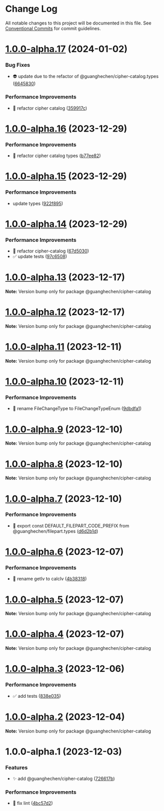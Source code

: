 # Change Log

All notable changes to this project will be documented in this file.
See [Conventional Commits](https://conventionalcommits.org) for commit guidelines.

# [1.0.0-alpha.17](https://github.com/guanghechen/sora/compare/@guanghechen/cipher-catalog@1.0.0-alpha.16...@guanghechen/cipher-catalog@1.0.0-alpha.17) (2024-01-02)


### Bug Fixes

* 👽️ update due to the refactor of @guanghechen/cipher-catalog.types ([6645830](https://github.com/guanghechen/sora/commit/6645830c6b289cc8b57a0522df69da2fd742bcb4))


### Performance Improvements

* :art:  refactor cipher catalog ([359917c](https://github.com/guanghechen/sora/commit/359917c376734b3038f8175f1dce21acf25fcd16))





# [1.0.0-alpha.16](https://github.com/guanghechen/sora/compare/@guanghechen/cipher-catalog@1.0.0-alpha.15...@guanghechen/cipher-catalog@1.0.0-alpha.16) (2023-12-29)


### Performance Improvements

* :art:  refactor cipher catalog types ([b77ee82](https://github.com/guanghechen/sora/commit/b77ee822d679af4f2d7aca9a6414f8763b71d91d))





# [1.0.0-alpha.15](https://github.com/guanghechen/sora/compare/@guanghechen/cipher-catalog@1.0.0-alpha.14...@guanghechen/cipher-catalog@1.0.0-alpha.15) (2023-12-29)


### Performance Improvements

* update types ([922f895](https://github.com/guanghechen/sora/commit/922f895186fd0681bb5d7011ecf947bddd387baa))





# [1.0.0-alpha.14](https://github.com/guanghechen/sora/compare/@guanghechen/cipher-catalog@1.0.0-alpha.13...@guanghechen/cipher-catalog@1.0.0-alpha.14) (2023-12-29)


### Performance Improvements

* :art: refactor cipher-catalog ([67d5030](https://github.com/guanghechen/sora/commit/67d503061cb032e4305502e3b69f3832082cb543))
* ✅ update tests ([97c6508](https://github.com/guanghechen/sora/commit/97c6508cd9e1c5404681582087ad8433c8e9c337))





# [1.0.0-alpha.13](https://github.com/guanghechen/sora/compare/@guanghechen/cipher-catalog@1.0.0-alpha.12...@guanghechen/cipher-catalog@1.0.0-alpha.13) (2023-12-17)

**Note:** Version bump only for package @guanghechen/cipher-catalog





# [1.0.0-alpha.12](https://github.com/guanghechen/sora/compare/@guanghechen/cipher-catalog@1.0.0-alpha.11...@guanghechen/cipher-catalog@1.0.0-alpha.12) (2023-12-17)

**Note:** Version bump only for package @guanghechen/cipher-catalog





# [1.0.0-alpha.11](https://github.com/guanghechen/sora/compare/@guanghechen/cipher-catalog@1.0.0-alpha.10...@guanghechen/cipher-catalog@1.0.0-alpha.11) (2023-12-11)

**Note:** Version bump only for package @guanghechen/cipher-catalog





# [1.0.0-alpha.10](https://github.com/guanghechen/sora/compare/@guanghechen/cipher-catalog@1.0.0-alpha.9...@guanghechen/cipher-catalog@1.0.0-alpha.10) (2023-12-11)


### Performance Improvements

* 🎨 rename FileChangeType to FileChangeTypeEnum ([9dbdfa1](https://github.com/guanghechen/sora/commit/9dbdfa18cbb8c6bb3de420d9eb6d9e8015cfc80e))





# [1.0.0-alpha.9](https://github.com/guanghechen/sora/compare/@guanghechen/cipher-catalog@1.0.0-alpha.8...@guanghechen/cipher-catalog@1.0.0-alpha.9) (2023-12-10)

**Note:** Version bump only for package @guanghechen/cipher-catalog





# [1.0.0-alpha.8](https://github.com/guanghechen/sora/compare/@guanghechen/cipher-catalog@1.0.0-alpha.7...@guanghechen/cipher-catalog@1.0.0-alpha.8) (2023-12-10)

**Note:** Version bump only for package @guanghechen/cipher-catalog





# [1.0.0-alpha.7](https://github.com/guanghechen/sora/compare/@guanghechen/cipher-catalog@1.0.0-alpha.6...@guanghechen/cipher-catalog@1.0.0-alpha.7) (2023-12-10)


### Performance Improvements

* 🎨 export const DEFAULT_FILEPART_CODE_PREFIX from @guanghechen/filepart.types ([d6d2b1d](https://github.com/guanghechen/sora/commit/d6d2b1d960a9a02b3315c4cbd32cdc1fa53cccc3))





# [1.0.0-alpha.6](https://github.com/guanghechen/sora/compare/@guanghechen/cipher-catalog@1.0.0-alpha.5...@guanghechen/cipher-catalog@1.0.0-alpha.6) (2023-12-07)


### Performance Improvements

* 🎨 rename getIv to calcIv ([4b38318](https://github.com/guanghechen/sora/commit/4b38318d7604e49ae5cbbceb93e8abf1ea36817a))





# [1.0.0-alpha.5](https://github.com/guanghechen/sora/compare/@guanghechen/cipher-catalog@1.0.0-alpha.4...@guanghechen/cipher-catalog@1.0.0-alpha.5) (2023-12-07)

**Note:** Version bump only for package @guanghechen/cipher-catalog





# [1.0.0-alpha.4](https://github.com/guanghechen/sora/compare/@guanghechen/cipher-catalog@1.0.0-alpha.3...@guanghechen/cipher-catalog@1.0.0-alpha.4) (2023-12-07)

**Note:** Version bump only for package @guanghechen/cipher-catalog





# [1.0.0-alpha.3](https://github.com/guanghechen/sora/compare/@guanghechen/cipher-catalog@1.0.0-alpha.2...@guanghechen/cipher-catalog@1.0.0-alpha.3) (2023-12-06)


### Performance Improvements

* ✅ add tests ([838e035](https://github.com/guanghechen/sora/commit/838e035a388ad2e9c2d29b5ebab609aee6c5d690))





# [1.0.0-alpha.2](https://github.com/guanghechen/sora/compare/@guanghechen/cipher-catalog@1.0.0-alpha.1...@guanghechen/cipher-catalog@1.0.0-alpha.2) (2023-12-04)

**Note:** Version bump only for package @guanghechen/cipher-catalog





# 1.0.0-alpha.1 (2023-12-03)


### Features

* ✨ add @guanghechen/cipher-catalog ([726617b](https://github.com/guanghechen/sora/commit/726617b8f970cc59bc9a99fc00f62f4ee0a80e00))


### Performance Improvements

* 🔧 fix lint ([4bc57d2](https://github.com/guanghechen/sora/commit/4bc57d2deabf2a4f144c7af46d45582387825ecb))
